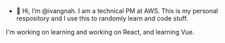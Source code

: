 - 👋 Hi, I’m @ivangnah. I am a technical PM at AWS. This is my personal respository and I use this to randomly learn and code stuff.

I'm working on learning and working on React, and learning Vue.

<!---
ivangnah/ivangnah is a ✨ special ✨ repository because its `README.md` (this file) appears on your GitHub profile.
You can click the Preview link to take a look at your changes.
--->
